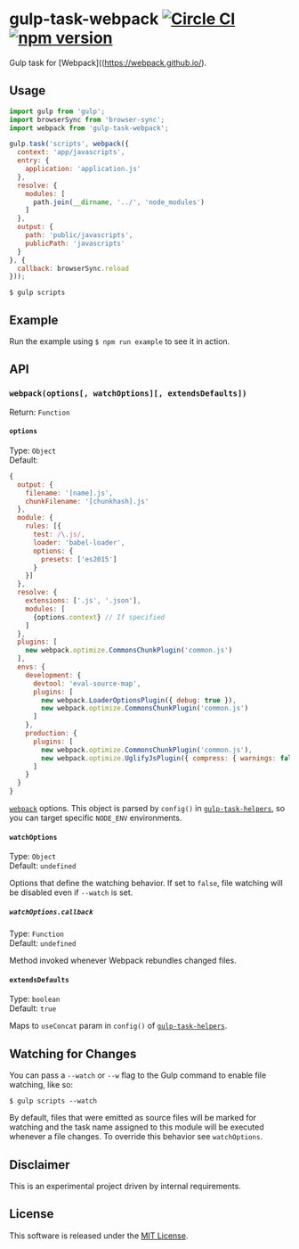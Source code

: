 # gulp-task-webpack [![Circle CI](https://circleci.com/gh/andrewscwei/gulp-task-webpack/tree/master.svg?style=svg)](https://circleci.com/gh/andrewscwei/gulp-task-webpack/tree/master) [![npm version](https://badge.fury.io/js/gulp-task-webpack.svg)](https://badge.fury.io/js/gulp-task-webpack)

Gulp task for [Webpack]((https://webpack.github.io/).

## Usage

```js
import gulp from 'gulp';
import browserSync from 'browser-sync';
import webpack from 'gulp-task-webpack';

gulp.task('scripts', webpack({
  context: 'app/javascripts',
  entry: {
    application: 'application.js'
  },
  resolve: {
    modules: [
      path.join(__dirname, '../', 'node_modules')
    ]
  },
  output: {
    path: 'public/javascripts',
    publicPath: 'javascripts'
  }
}, {
  callback: browserSync.reload
}));
```

```
$ gulp scripts
```

## Example

Run the example using `$ npm run example` to see it in action.

## API

### `webpack(options[, watchOptions][, extendsDefaults])`

Return: `Function`

#### `options`

Type: `Object`<br>
Default: 
```js
{
  output: {
    filename: '[name].js',
    chunkFilename: '[chunkhash].js'
  },
  module: {
    rules: [{
      test: /\.js/,
      loader: 'babel-loader',
      options: {
        presets: ['es2015']
      }
    }]
  },
  resolve: {
    extensions: ['.js', '.json'],
    modules: [
      {options.context} // If specified
    ]
  },
  plugins: [
    new webpack.optimize.CommonsChunkPlugin('common.js')
  ],
  envs: {
    development: {
      devtool: 'eval-source-map',
      plugins: [
        new webpack.LoaderOptionsPlugin({ debug: true }),
        new webpack.optimize.CommonsChunkPlugin('common.js')
      ]
    },
    production: {
      plugins: [
        new webpack.optimize.CommonsChunkPlugin('common.js'),
        new webpack.optimize.UglifyJsPlugin({ compress: { warnings: false }, sourceMap: false })
      ]
    }
  }
}
```

[`webpack`](https://webpack.github.io/) options. This object is parsed by `config()` in [`gulp-task-helpers`](https://www.npmjs.com/package/gulp-task-helpers), so you can target specific `NODE_ENV` environments.

#### `watchOptions`

Type: `Object`<br>
Default: `undefined`

Options that define the watching behavior. If set to `false`, file watching will be disabled even if `--watch` is set.

##### `watchOptions.callback`

Type: `Function`<br>
Default: `undefined`

Method invoked whenever Webpack rebundles changed files.

#### `extendsDefaults`

Type: `boolean`<br>
Default: `true`

Maps to `useConcat` param in `config()` of [`gulp-task-helpers`](https://www.npmjs.com/package/gulp-task-helpers).

## Watching for Changes

You can pass a `--watch` or `--w` flag to the Gulp command to enable file watching, like so:

```
$ gulp scripts --watch
```

By default, files that were emitted as source files will be marked for watching and the task name assigned to this module will be executed whenever a file changes. To override this behavior see `watchOptions`.

## Disclaimer

This is an experimental project driven by internal requirements.

## License

This software is released under the [MIT License](http://opensource.org/licenses/MIT).
